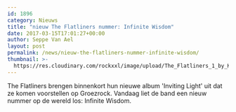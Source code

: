 ```yaml
---
id: 1896
category: Nieuws
title: "nieuw The Flatliners nummer: Infinite Wisdom"
date: 2017-03-15T17:01:27+00:00
author: Seppe Van Ael
layout: post
permalink: /news/nieuw-the-flatliners-nummer-infinite-wisdom/
thumbnail: >-
  https://res.cloudinary.com/rockxxl/image/upload/The_Flatliners_1_by_Katie_Hovland.jpg
---
```

The Flatliners brengen binnenkort hun nieuwe album 'Inviting Light' uit dat ze komen voorstellen op Groezrock. Vandaag liet de band een nieuw nummer op de wereld los: Infinite Wisdom.
